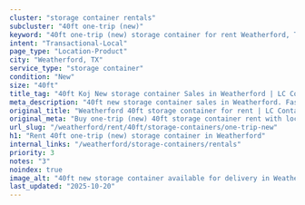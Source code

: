 ```yaml
---
cluster: "storage container rentals"
subcluster: "40ft one-trip (new)"
keyword: "40ft one-trip (new) storage container for rent Weatherford, TX"
intent: "Transactional-Local"
page_type: "Location-Product"
city: "Weatherford, TX"
service_type: "storage container"
condition: "New"
size: "40ft"
title_tag: "40ft Koj New storage container Sales in Weatherford | LC Container"
meta_description: "40ft new storage container sales in Weatherford. Fast delivery, competitive pricing. Serving storage containers area. Quote ID: 27P. Call (214) 524-4168 for your free quote today."
original_title: "Weatherford 40ft storage container for rent | LC Container"
original_meta: "Buy one-trip (new) 40ft storage container rent with local delivery in Weatherford, TX. LC Container — local Since 2003. Request a fast quote today."
url_slug: "/weatherford/rent/40ft/storage-containers/one-trip-new"
h1: "Rent 40ft one-trip (new) storage container in Weatherford"
internal_links: "/weatherford/storage-containers/rentals"
priority: 3
notes: "3"
noindex: true
image_alt: "40ft new storage container available for delivery in Weatherford"
last_updated: "2025-10-20"
---
```


<!-- TODO: Add unique city/inventory copy, images, and internal links here. -->
